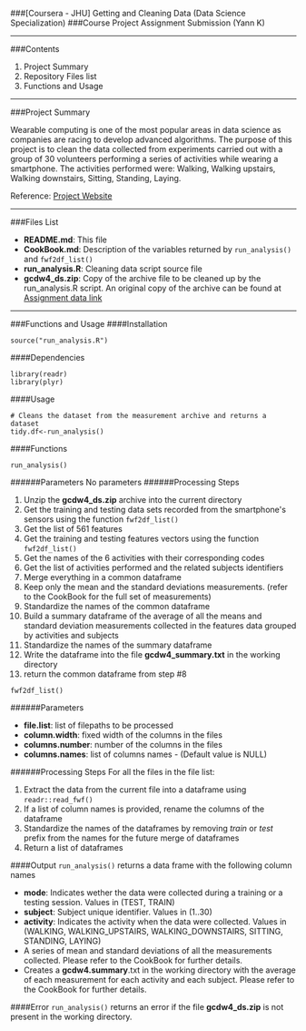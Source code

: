 
###[Coursera - JHU] Getting and Cleaning Data (Data Science Specialization)
###Course Project Assignment Submission (Yann K)
***
###Contents
1. Project Summary
2. Repository Files list
3. Functions and Usage

***
###Project Summary

Wearable computing is one of the most popular areas in data science as companies are racing to develop advanced algorithms. The purpose of this project is to clean the data collected from experiments carried out with a group of 30 volunteers performing a series of activities while wearing a smartphone. The activities performed were: Walking, Walking upstairs, Walking downstairs, Sitting, Standing, Laying.

Reference: [Project Website](http://archive.ics.uci.edu/ml/datasets/Human+Activity+Recognition+Using+Smartphones)

***

###Files List
* __README.md__: This file
* __CookBook.md__: Description of the variables returned by ```run_analysis()``` and ```fwf2df_list()```
* __run_analysis.R__: Cleaning data script source file
* __gcdw4_ds.zip__: Copy of the archive file to be cleaned up by the run_analysis.R script. An original copy of the archive can be found at [Assignment data link](https://d396qusza40orc.cloudfront.net/getdata%2Fprojectfiles%2FUCI%20HAR%20Dataset.zip)

***

###Functions and Usage
####Installation
```
source("run_analysis.R")
```

####Dependencies
```
library(readr)
library(plyr)
```


####Usage
```
# Cleans the dataset from the measurement archive and returns a dataset
tidy.df<-run_analysis()
```

####Functions
```
run_analysis()
```
######Parameters
No parameters
######Processing Steps
1. Unzip the __gcdw4_ds.zip__ archive into the current directory
2. Get the training and testing data sets recorded from the smartphone's sensors using the function ```fwf2df_list()```
3. Get the list of 561 features 
4. Get the training and testing features vectors using the function ```fwf2df_list()```
5. Get the names of the 6 activities with their corresponding codes
6. Get the list of activities performed and the related subjects identifiers
7. Merge everything in a common dataframe
8. Keep only the mean and the standard deviations measurements. (refer to the CookBook for the full set of measurements)
9. Standardize the names of the common dataframe
10. Build a summary dataframe of the average of all the means and standard deviation measurements collected in the features data grouped by activities and subjects
11. Standardize the names of the summary dataframe
12. Write the dataframe into the file __gcdw4_summary.txt__ in the working directory
13. return the common dataframe from step #8

```
fwf2df_list()
```
######Parameters
* __file.list__: list of filepaths to be processed
* __column.width__: fixed width of the columns in the files
* __columns.number__: number of the columns in the files
* __columns.names__: list of columns names - (Default value is NULL)

######Processing Steps
For all the files in the file list:
1. Extract the data from the current file into a dataframe using ```readr::read_fwf()```
2. If a list of column names is provided, rename the columns of the dataframe
3. Standardize the names of the dataframes by removing _train_ or _test_ prefix from the names for the future merge of dataframes
4. Return a list of dataframes

####Output
```run_analysis()``` returns a data frame with the following column names
* __mode__: Indicates wether the data were collected during a training or a testing session. Values in (TEST, TRAIN)
* __subject__: Subject unique identifier. Values in (1..30)
* __activity__: Indicates the activity when the data were collected. Values in (WALKING, WALKING_UPSTAIRS, WALKING_DOWNSTAIRS, SITTING, STANDING, LAYING)
* A series of mean and standard deviations of all the measurements collected. Please refer to the CookBook for further details.
* Creates a __gcdw4.summary__.txt in the working directory with the average of each measurement for each activity and each subject. Please refer to the CookBook for further details.

####Error
```run_analysis()``` returns an error if the file __gcdw4_ds.zip__ is not present in the working directory.
